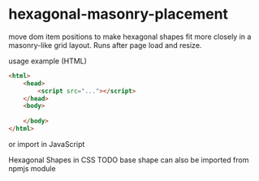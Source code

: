 # hexagonal-masonry-placement

move dom item positions to make hexagonal shapes fit more closely in a masonry-like grid layout. Runs after page load and resize.

usage example (HTML)

```html
<html>
    <head>
        <script src="..."></script>
    </head>
    <body>
    
    </body>
</html>
```

or import in JavaScript

Hexagonal Shapes in CSS
TODO base shape can also be imported from npmjs module
